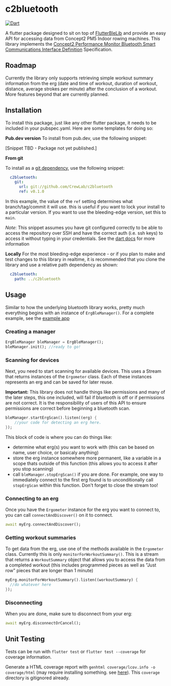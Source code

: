 # c2bluetooth

[![Dart](https://github.com/CrewLAB/c2bluetooth/actions/workflows/dart.yml/badge.svg)](https://github.com/CrewLAB/c2bluetooth/actions/workflows/dart.yml)

A flutter package designed to sit on top of [FlutterBleLib](https://github.com/dotintent/FlutterBleLib) and provide an easy API for accessing data from Concept2 PM5 Indoor rowing machines. This library implements the [Concept2 Performance Monitor Bluetooth Smart Communications Interface Definition](https://www.concept2.com/files/pdf/us/monitors/PM5_BluetoothSmartInterfaceDefinition.pdf) Specification.

## Roadmap

Currently the library only supports retrieving simple workout summary information from the erg (date and time of workout, duration of workout, distance, average strokes per minute) after the conclusion of a workout. More features beyond that are currently planned.

## Installation

To install this package, just like any other flutter package, it needs to be included in your pubspec.yaml. Here are some templates for doing so:

**Pub.dev version**
To install from pub.dev, use the following snippet:

[Snippet TBD - Package not yet published.]

**From git**

To install as a [git dependency](https://dart.dev/tools/pub/dependencies#git-packages), use the following snippet:

```yaml
  c2bluetooth:
    git:
      url: git://github.com/CrewLab/c2bluetooth
      ref: v0.1.0
```

In this example, the value of the `ref` setting determines what branch/tag/commit it will use. this is useful if you want to lock your install to a particular version. If you want to use the bleeding-edge version, set this to `main`.

*Note*: This snippet assumes you have git configured correctly to be able to access the repository over SSH and have the correct auth (i.e. ssh keys) to access it without typing in your credentials. See the [dart docs](https://dart.dev/tools/pub/dependencies#git-packages) for more information 

**Locally**
For the most bleeding-edge experience - or if you plan to make and test changes to this library in realtime, it is recommended that you clone the library and use a relative path dependency as shown:

```yaml
  c2bluetooth:
    path: ../c2bluetooth
```

## Usage
Similar to how the underlying bluetooth library works, pretty much everything begins with an instance of `ErgBleManager()`. For a complete example, see the [example app](example/)

### Creating a manager

```dart
ErgBleManager bleManager = ErgBleManager();
bleManager.init(); //ready to go!
```
### Scanning for devices
Next, you need to start scanning for available devices. This uses a Stream that returns instances of the `Ergometer` class. Each of these instances represents an erg and can be saved for later reuse.

**Important:** This library does not handle things like permissions and many of the later steps, this one included, will fail if bluetooth is off or if permissions are not correct. It is the responsibility of users of this API to ensure permissions are correct before beginning a bluetooth scan.

```dart
bleManager.startErgScan().listen((erg) {
	//your code for detecting an erg here.
});
```
This block of code is where you can do things like:
 - determine what erg(s) you want to work with (this can be based on name, user choice, or basicaly anything)
 - store the erg instance somewhere more permanent, like a variable in a scope thats outside of this function (this allows you to access it after you stop scanning)
 - call `bleManager.stopErgScan()` if you are done. For example, one way to immediately connect to the first erg found is to unconditionally call `stopErgScan` within this function. Don't forget to close the stream too!


### Connecting to an erg
Once you have the `Ergometer` instance for the erg you want to connect to, you can call `connectAndDiscover()` on it to connect.

```dart
await myErg.connectAndDiscover();
```

### Getting workout summaries
To get data from the erg, use one of the methods available in the `Ergometer` class. Currently this is only `monitorForWorkoutSummary()`. This is a stream that returns a `WorkoutSummary` object that allows you to access the data from a completed workout (this includes programmed pieces as well as "Just row" pieces that are longer than 1 minute)

```dart
myErg.monitorForWorkoutSummary().listen((workoutSummary) {
  //do whatever here
});
```

### Disconnecting
When you are done, make sure to disconnect from your erg:
```dart
await myErg.disconnectOrCancel();
```

## Unit Testing
Tests can be run with `flutter test` or `flutter test --coverage` for coverage information.

Generate a HTML coverage report with `genhtml coverage/lcov.info -o coverage/html` (may require installing something. see [here](https://stackoverflow.com/questions/50789578/how-can-the-code-coverage-data-from-flutter-tests-be-displayed)). This `coverage` directory is gitignored already.
